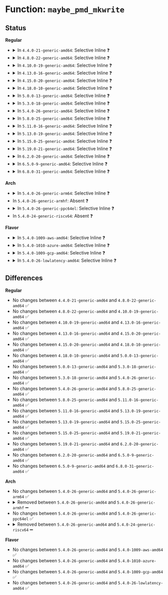 # Function: <code>maybe_pmd_mkwrite</code>

## Status
<b>Regular</b>
<ul>
<li>
<details>
<summary>In <code>4.4.0-21-generic-amd64</code>: Selective Inline ❓</summary>

```c
pmd_t maybe_pmd_mkwrite(pmd_t pmd, struct vm_area_struct * vma)
```

```json
{
  "name": "maybe_pmd_mkwrite",
  "collision_type": "Unique Global",
  "inline_type": "Selective",
  "funcs": [
    {
      "addr": 18446744071580899295,
      "name": "maybe_pmd_mkwrite",
      "external": true,
      "loc": "mm/huge_memory.c:699",
      "file": "mm/huge_memory.c",
      "inline": "not declared, inlined",
      "caller_inline": [
        "mm/huge_memory.c:khugepaged",
        "mm/huge_memory.c:vmf_insert_pfn_pmd",
        "mm/huge_memory.c:do_huge_pmd_anonymous_page",
        "mm/huge_memory.c:do_huge_pmd_wp_page",
        "mm/huge_memory.c:do_huge_pmd_wp_page"
      ],
      "caller_func": [
        "mm/migrate.c:migrate_misplaced_transhuge_page"
      ]
    }
  ],
  "symbols": [
    {
      "addr": 18446744071580900000,
      "name": "maybe_pmd_mkwrite",
      "section": ".text",
      "bind": "STB_GLOBAL",
      "size": 34
    }
  ]
}
```
</details>
</li>
<li>
<details>
<summary>In <code>4.8.0-22-generic-amd64</code>: Selective Inline ❓</summary>

```c
pmd_t maybe_pmd_mkwrite(pmd_t pmd, struct vm_area_struct * vma)
```

```json
{
  "name": "maybe_pmd_mkwrite",
  "collision_type": "Unique Global",
  "inline_type": "Selective",
  "funcs": [
    {
      "addr": 18446744071581036539,
      "name": "maybe_pmd_mkwrite",
      "external": true,
      "loc": "mm/huge_memory.c:445",
      "file": "mm/huge_memory.c",
      "inline": "not declared, inlined",
      "caller_inline": [
        "mm/huge_memory.c:do_huge_pmd_wp_page",
        "mm/huge_memory.c:do_huge_pmd_wp_page",
        "mm/huge_memory.c:vmf_insert_pfn_pmd",
        "mm/huge_memory.c:do_huge_pmd_anonymous_page"
      ],
      "caller_func": [
        "mm/memory.c:alloc_set_pte",
        "mm/migrate.c:migrate_misplaced_transhuge_page",
        "mm/khugepaged.c:collapse_huge_page"
      ]
    }
  ],
  "symbols": [
    {
      "addr": 18446744071581024720,
      "name": "maybe_pmd_mkwrite",
      "section": ".text",
      "bind": "STB_GLOBAL",
      "size": 35
    }
  ]
}
```
</details>
</li>
<li>
<details>
<summary>In <code>4.10.0-19-generic-amd64</code>: Selective Inline ❓</summary>

```c
pmd_t maybe_pmd_mkwrite(pmd_t pmd, struct vm_area_struct * vma)
```

```json
{
  "name": "maybe_pmd_mkwrite",
  "collision_type": "Unique Global",
  "inline_type": "Selective",
  "funcs": [
    {
      "addr": 18446744071581111723,
      "name": "maybe_pmd_mkwrite",
      "external": true,
      "loc": "mm/huge_memory.c:475",
      "file": "mm/huge_memory.c",
      "inline": "not declared, inlined",
      "caller_inline": [
        "mm/huge_memory.c:do_huge_pmd_wp_page",
        "mm/huge_memory.c:do_huge_pmd_wp_page",
        "mm/huge_memory.c:vmf_insert_pfn_pmd",
        "mm/huge_memory.c:do_huge_pmd_anonymous_page"
      ],
      "caller_func": [
        "mm/memory.c:alloc_set_pte",
        "mm/migrate.c:migrate_misplaced_transhuge_page",
        "mm/khugepaged.c:khugepaged"
      ]
    }
  ],
  "symbols": [
    {
      "addr": 18446744071581099536,
      "name": "maybe_pmd_mkwrite",
      "section": ".text",
      "bind": "STB_GLOBAL",
      "size": 35
    }
  ]
}
```
</details>
</li>
<li>
<details>
<summary>In <code>4.13.0-16-generic-amd64</code>: Selective Inline ❓</summary>

```c
pmd_t maybe_pmd_mkwrite(pmd_t pmd, struct vm_area_struct * vma)
```

```json
{
  "name": "maybe_pmd_mkwrite",
  "collision_type": "Unique Global",
  "inline_type": "Selective",
  "funcs": [
    {
      "addr": 18446744071581160277,
      "name": "maybe_pmd_mkwrite",
      "external": true,
      "loc": "mm/huge_memory.c:477",
      "file": "mm/huge_memory.c",
      "inline": "not declared, inlined",
      "caller_inline": [
        "mm/huge_memory.c:do_huge_pmd_wp_page",
        "mm/huge_memory.c:do_huge_pmd_wp_page",
        "mm/huge_memory.c:vmf_insert_pfn_pmd",
        "mm/huge_memory.c:do_huge_pmd_anonymous_page"
      ],
      "caller_func": [
        "mm/memory.c:alloc_set_pte",
        "mm/migrate.c:migrate_misplaced_transhuge_page",
        "mm/khugepaged.c:collapse_huge_page"
      ]
    }
  ],
  "symbols": [
    {
      "addr": 18446744071581148336,
      "name": "maybe_pmd_mkwrite",
      "section": ".text",
      "bind": "STB_GLOBAL",
      "size": 36
    }
  ]
}
```
</details>
</li>
<li>
<details>
<summary>In <code>4.15.0-20-generic-amd64</code>: Selective Inline ❓</summary>

```c
pmd_t maybe_pmd_mkwrite(pmd_t pmd, struct vm_area_struct * vma)
```

```json
{
  "name": "maybe_pmd_mkwrite",
  "collision_type": "Unique Global",
  "inline_type": "Selective",
  "funcs": [
    {
      "addr": 18446744071581293806,
      "name": "maybe_pmd_mkwrite",
      "external": true,
      "loc": "mm/huge_memory.c:477",
      "file": "mm/huge_memory.c",
      "inline": "not declared, inlined",
      "caller_inline": [
        "mm/huge_memory.c:remove_migration_pmd",
        "mm/huge_memory.c:vmf_insert_pfn_pmd"
      ],
      "caller_func": [
        "mm/memory.c:alloc_set_pte",
        "mm/migrate.c:migrate_misplaced_transhuge_page",
        "mm/khugepaged.c:khugepaged"
      ]
    }
  ],
  "symbols": [
    {
      "addr": 18446744071581268848,
      "name": "maybe_pmd_mkwrite",
      "section": ".text",
      "bind": "STB_GLOBAL",
      "size": 26
    }
  ]
}
```
</details>
</li>
<li>
<details>
<summary>In <code>4.18.0-10-generic-amd64</code>: Selective Inline ❓</summary>

```c
pmd_t maybe_pmd_mkwrite(pmd_t pmd, struct vm_area_struct * vma)
```

```json
{
  "name": "maybe_pmd_mkwrite",
  "collision_type": "Unique Global",
  "inline_type": "Selective",
  "funcs": [
    {
      "addr": 18446744071581440836,
      "name": "maybe_pmd_mkwrite",
      "external": true,
      "loc": "mm/huge_memory.c:477",
      "file": "mm/huge_memory.c",
      "inline": "not declared, inlined",
      "caller_inline": [
        "mm/huge_memory.c:remove_migration_pmd",
        "mm/huge_memory.c:do_huge_pmd_wp_page",
        "mm/huge_memory.c:do_huge_pmd_wp_page",
        "mm/huge_memory.c:vmf_insert_pfn_pmd",
        "mm/huge_memory.c:do_huge_pmd_anonymous_page"
      ],
      "caller_func": [
        "mm/memory.c:alloc_set_pte",
        "mm/migrate.c:migrate_misplaced_transhuge_page",
        "mm/khugepaged.c:collapse_huge_page"
      ]
    }
  ],
  "symbols": [
    {
      "addr": 18446744071581417680,
      "name": "maybe_pmd_mkwrite",
      "section": ".text",
      "bind": "STB_GLOBAL",
      "size": 26
    }
  ]
}
```
</details>
</li>
<li>
<details>
<summary>In <code>5.0.0-13-generic-amd64</code>: Selective Inline ❓</summary>

```c
pmd_t maybe_pmd_mkwrite(pmd_t pmd, struct vm_area_struct * vma)
```

```json
{
  "name": "maybe_pmd_mkwrite",
  "collision_type": "Unique Global",
  "inline_type": "Selective",
  "funcs": [
    {
      "addr": 18446744071581524257,
      "name": "maybe_pmd_mkwrite",
      "external": true,
      "loc": "mm/huge_memory.c:487",
      "file": "mm/huge_memory.c",
      "inline": "not declared, inlined",
      "caller_inline": [
        "mm/huge_memory.c:remove_migration_pmd",
        "mm/huge_memory.c:do_huge_pmd_wp_page",
        "mm/huge_memory.c:do_huge_pmd_wp_page",
        "mm/huge_memory.c:vmf_insert_pfn_pmd",
        "mm/huge_memory.c:do_huge_pmd_anonymous_page"
      ],
      "caller_func": [
        "mm/memory.c:alloc_set_pte",
        "mm/migrate.c:migrate_misplaced_transhuge_page",
        "mm/khugepaged.c:collapse_huge_page"
      ]
    }
  ],
  "symbols": [
    {
      "addr": 18446744071581503744,
      "name": "maybe_pmd_mkwrite",
      "section": ".text",
      "bind": "STB_GLOBAL",
      "size": 26
    }
  ]
}
```
</details>
</li>
<li>
<details>
<summary>In <code>5.3.0-18-generic-amd64</code>: Selective Inline ❓</summary>

```c
pmd_t maybe_pmd_mkwrite(pmd_t pmd, struct vm_area_struct * vma)
```

```json
{
  "name": "maybe_pmd_mkwrite",
  "collision_type": "Unique Global",
  "inline_type": "Selective",
  "funcs": [
    {
      "addr": 18446744071581633379,
      "name": "maybe_pmd_mkwrite",
      "external": true,
      "loc": "mm/huge_memory.c:492",
      "file": "mm/huge_memory.c",
      "inline": "not declared, inlined",
      "caller_inline": [
        "mm/huge_memory.c:remove_migration_pmd",
        "mm/huge_memory.c:do_huge_pmd_wp_page",
        "mm/huge_memory.c:do_huge_pmd_wp_page",
        "mm/huge_memory.c:vmf_insert_pfn_pmd",
        "mm/huge_memory.c:vmf_insert_pfn_pmd",
        "mm/huge_memory.c:do_huge_pmd_anonymous_page"
      ],
      "caller_func": [
        "mm/memory.c:alloc_set_pte",
        "mm/migrate.c:migrate_misplaced_transhuge_page",
        "mm/khugepaged.c:collapse_huge_page"
      ]
    }
  ],
  "symbols": [
    {
      "addr": 18446744071581613488,
      "name": "maybe_pmd_mkwrite",
      "section": ".text",
      "bind": "STB_GLOBAL",
      "size": 26
    }
  ]
}
```
</details>
</li>
<li>
<details>
<summary>In <code>5.4.0-26-generic-amd64</code>: Selective Inline ❓</summary>

```c
pmd_t maybe_pmd_mkwrite(pmd_t pmd, struct vm_area_struct * vma)
```

```json
{
  "name": "maybe_pmd_mkwrite",
  "collision_type": "Unique Global",
  "inline_type": "Selective",
  "funcs": [
    {
      "addr": 18446744071581704419,
      "name": "maybe_pmd_mkwrite",
      "external": true,
      "loc": "mm/huge_memory.c:484",
      "file": "mm/huge_memory.c",
      "inline": "not declared, inlined",
      "caller_inline": [
        "mm/huge_memory.c:remove_migration_pmd",
        "mm/huge_memory.c:do_huge_pmd_wp_page",
        "mm/huge_memory.c:do_huge_pmd_wp_page",
        "mm/huge_memory.c:vmf_insert_pfn_pmd",
        "mm/huge_memory.c:vmf_insert_pfn_pmd",
        "mm/huge_memory.c:do_huge_pmd_anonymous_page"
      ],
      "caller_func": [
        "mm/memory.c:alloc_set_pte",
        "mm/migrate.c:migrate_misplaced_transhuge_page",
        "mm/khugepaged.c:collapse_huge_page"
      ]
    }
  ],
  "symbols": [
    {
      "addr": 18446744071581684400,
      "name": "maybe_pmd_mkwrite",
      "section": ".text",
      "bind": "STB_GLOBAL",
      "size": 26
    }
  ]
}
```
</details>
</li>
<li>
<details>
<summary>In <code>5.8.0-25-generic-amd64</code>: Selective Inline ❓</summary>

```c
pmd_t maybe_pmd_mkwrite(pmd_t pmd, struct vm_area_struct * vma)
```

```json
{
  "name": "maybe_pmd_mkwrite",
  "collision_type": "Unique Global",
  "inline_type": "Selective",
  "funcs": [
    {
      "addr": 18446744071581920450,
      "name": "maybe_pmd_mkwrite",
      "external": true,
      "loc": "mm/huge_memory.c:484",
      "file": "mm/huge_memory.c",
      "inline": "not declared, inlined",
      "caller_inline": [
        "mm/huge_memory.c:remove_migration_pmd",
        "mm/huge_memory.c:do_huge_pmd_wp_page",
        "mm/huge_memory.c:vmf_insert_pfn_pmd_prot",
        "mm/huge_memory.c:vmf_insert_pfn_pmd_prot",
        "mm/huge_memory.c:__do_huge_pmd_anonymous_page"
      ],
      "caller_func": [
        "mm/memory.c:do_set_pmd",
        "mm/migrate.c:migrate_misplaced_transhuge_page",
        "mm/khugepaged.c:collapse_huge_page"
      ]
    }
  ],
  "symbols": [
    {
      "addr": 18446744071581902672,
      "name": "maybe_pmd_mkwrite",
      "section": ".text",
      "bind": "STB_GLOBAL",
      "size": 26
    }
  ]
}
```
</details>
</li>
<li>
<details>
<summary>In <code>5.11.0-16-generic-amd64</code>: Selective Inline ❓</summary>

```c
pmd_t maybe_pmd_mkwrite(pmd_t pmd, struct vm_area_struct * vma)
```

```json
{
  "name": "maybe_pmd_mkwrite",
  "collision_type": "Unique Global",
  "inline_type": "Selective",
  "funcs": [
    {
      "addr": 18446744071581967122,
      "name": "maybe_pmd_mkwrite",
      "external": true,
      "loc": "mm/huge_memory.c:477",
      "file": "mm/huge_memory.c",
      "inline": "not declared, inlined",
      "caller_inline": [
        "mm/huge_memory.c:remove_migration_pmd",
        "mm/huge_memory.c:do_huge_pmd_wp_page",
        "mm/huge_memory.c:vmf_insert_pfn_pmd_prot",
        "mm/huge_memory.c:vmf_insert_pfn_pmd_prot",
        "mm/huge_memory.c:__do_huge_pmd_anonymous_page"
      ],
      "caller_func": [
        "mm/memory.c:do_set_pmd",
        "mm/migrate.c:migrate_misplaced_transhuge_page",
        "mm/khugepaged.c:collapse_huge_page"
      ]
    }
  ],
  "symbols": [
    {
      "addr": 18446744071581948848,
      "name": "maybe_pmd_mkwrite",
      "section": ".text",
      "bind": "STB_GLOBAL",
      "size": 26
    }
  ]
}
```
</details>
</li>
<li>
<details>
<summary>In <code>5.13.0-19-generic-amd64</code>: Selective Inline ❓</summary>

```c
pmd_t maybe_pmd_mkwrite(pmd_t pmd, struct vm_area_struct * vma)
```

```json
{
  "name": "maybe_pmd_mkwrite",
  "collision_type": "Unique Global",
  "inline_type": "Selective",
  "funcs": [
    {
      "addr": 18446744071581995233,
      "name": "maybe_pmd_mkwrite",
      "external": true,
      "loc": "mm/huge_memory.c:494",
      "file": "mm/huge_memory.c",
      "inline": "not declared, inlined",
      "caller_inline": [
        "mm/huge_memory.c:remove_migration_pmd",
        "mm/huge_memory.c:do_huge_pmd_wp_page",
        "mm/huge_memory.c:__do_huge_pmd_anonymous_page"
      ],
      "caller_func": [
        "mm/memory.c:do_set_pmd",
        "mm/migrate.c:migrate_misplaced_transhuge_page",
        "mm/khugepaged.c:collapse_huge_page"
      ]
    }
  ],
  "symbols": [
    {
      "addr": 18446744071581974416,
      "name": "maybe_pmd_mkwrite",
      "section": ".text",
      "bind": "STB_GLOBAL",
      "size": 26
    }
  ]
}
```
</details>
</li>
<li>
<details>
<summary>In <code>5.15.0-25-generic-amd64</code>: Selective Inline ❓</summary>

```c
pmd_t maybe_pmd_mkwrite(pmd_t pmd, struct vm_area_struct * vma)
```

```json
{
  "name": "maybe_pmd_mkwrite",
  "collision_type": "Unique Global",
  "inline_type": "Selective",
  "funcs": [
    {
      "addr": 18446744071582297425,
      "name": "maybe_pmd_mkwrite",
      "external": true,
      "loc": "mm/huge_memory.c:494",
      "file": "mm/huge_memory.c",
      "inline": "not declared, inlined",
      "caller_inline": [
        "mm/huge_memory.c:remove_migration_pmd",
        "mm/huge_memory.c:do_huge_pmd_wp_page",
        "mm/huge_memory.c:vmf_insert_pfn_pmd_prot",
        "mm/huge_memory.c:vmf_insert_pfn_pmd_prot",
        "mm/huge_memory.c:__do_huge_pmd_anonymous_page"
      ],
      "caller_func": [
        "mm/memory.c:do_set_pmd",
        "mm/khugepaged.c:collapse_huge_page"
      ]
    }
  ],
  "symbols": [
    {
      "addr": 18446744071582277088,
      "name": "maybe_pmd_mkwrite",
      "section": ".text",
      "bind": "STB_GLOBAL",
      "size": 26
    }
  ]
}
```
</details>
</li>
<li>
<details>
<summary>In <code>5.19.0-21-generic-amd64</code>: Selective Inline ❓</summary>

```c
pmd_t maybe_pmd_mkwrite(pmd_t pmd, struct vm_area_struct * vma)
```

```json
{
  "name": "maybe_pmd_mkwrite",
  "collision_type": "Unique Global",
  "inline_type": "Selective",
  "funcs": [
    {
      "addr": 18446744071582785517,
      "name": "maybe_pmd_mkwrite",
      "external": true,
      "loc": "mm/huge_memory.c:493",
      "file": "mm/huge_memory.c",
      "inline": "not declared, inlined",
      "caller_inline": [
        "mm/huge_memory.c:remove_migration_pmd",
        "mm/huge_memory.c:do_huge_pmd_wp_page",
        "mm/huge_memory.c:vmf_insert_pfn_pmd_prot",
        "mm/huge_memory.c:vmf_insert_pfn_pmd_prot",
        "mm/huge_memory.c:__do_huge_pmd_anonymous_page"
      ],
      "caller_func": [
        "mm/memory.c:do_set_pmd",
        "mm/khugepaged.c:collapse_huge_page"
      ]
    }
  ],
  "symbols": [
    {
      "addr": 18446744071582760928,
      "name": "maybe_pmd_mkwrite",
      "section": ".text",
      "bind": "STB_GLOBAL",
      "size": 34
    }
  ]
}
```
</details>
</li>
<li>
<details>
<summary>In <code>6.2.0-20-generic-amd64</code>: Selective Inline ❓</summary>

```c
pmd_t maybe_pmd_mkwrite(pmd_t pmd, struct vm_area_struct * vma)
```

```json
{
  "name": "maybe_pmd_mkwrite",
  "collision_type": "Unique Global",
  "inline_type": "Selective",
  "funcs": [
    {
      "addr": 18446744071583318717,
      "name": "maybe_pmd_mkwrite",
      "external": true,
      "loc": "mm/huge_memory.c:554",
      "file": "mm/huge_memory.c",
      "inline": "not declared, inlined",
      "caller_inline": [
        "mm/huge_memory.c:remove_migration_pmd",
        "mm/huge_memory.c:do_huge_pmd_wp_page",
        "mm/huge_memory.c:vmf_insert_pfn_pmd_prot",
        "mm/huge_memory.c:vmf_insert_pfn_pmd_prot",
        "mm/huge_memory.c:__do_huge_pmd_anonymous_page"
      ],
      "caller_func": [
        "mm/memory.c:do_set_pmd",
        "mm/khugepaged.c:collapse_huge_page"
      ]
    }
  ],
  "symbols": [
    {
      "addr": 18446744071583294816,
      "name": "maybe_pmd_mkwrite",
      "section": ".text",
      "bind": "STB_GLOBAL",
      "size": 34
    }
  ]
}
```
</details>
</li>
<li>
<details>
<summary>In <code>6.5.0-9-generic-amd64</code>: Selective Inline ❓</summary>

```c
pmd_t maybe_pmd_mkwrite(pmd_t pmd, struct vm_area_struct * vma)
```

```json
{
  "name": "maybe_pmd_mkwrite",
  "collision_type": "Unique Global",
  "inline_type": "Selective",
  "funcs": [
    {
      "addr": 18446744071583526789,
      "name": "maybe_pmd_mkwrite",
      "external": true,
      "loc": "mm/huge_memory.c:551",
      "file": "mm/huge_memory.c",
      "inline": "not declared, inlined",
      "caller_inline": [
        "mm/huge_memory.c:do_huge_pmd_wp_page",
        "mm/huge_memory.c:vmf_insert_pfn_pmd",
        "mm/huge_memory.c:vmf_insert_pfn_pmd",
        "mm/huge_memory.c:__do_huge_pmd_anonymous_page"
      ],
      "caller_func": [
        "mm/memory.c:do_set_pmd",
        "mm/khugepaged.c:collapse_huge_page"
      ]
    }
  ],
  "symbols": [
    {
      "addr": 18446744071583513920,
      "name": "maybe_pmd_mkwrite",
      "section": ".text",
      "bind": "STB_GLOBAL",
      "size": 34
    }
  ]
}
```
</details>
</li>
<li>
<details>
<summary>In <code>6.8.0-31-generic-amd64</code>: Selective Inline ❓</summary>

```c
pmd_t maybe_pmd_mkwrite(pmd_t pmd, struct vm_area_struct * vma)
```

```json
{
  "name": "maybe_pmd_mkwrite",
  "collision_type": "Unique Global",
  "inline_type": "Selective",
  "funcs": [
    {
      "addr": 18446744071583721077,
      "name": "maybe_pmd_mkwrite",
      "external": true,
      "loc": "mm/huge_memory.c:762",
      "file": "mm/huge_memory.c",
      "inline": "not declared, inlined",
      "caller_inline": [
        "mm/huge_memory.c:do_huge_pmd_wp_page",
        "mm/huge_memory.c:vmf_insert_pfn_pmd",
        "mm/huge_memory.c:vmf_insert_pfn_pmd",
        "mm/huge_memory.c:__do_huge_pmd_anonymous_page"
      ],
      "caller_func": [
        "mm/memory.c:do_set_pmd",
        "mm/khugepaged.c:collapse_huge_page"
      ]
    }
  ],
  "symbols": [
    {
      "addr": 18446744071583707712,
      "name": "maybe_pmd_mkwrite",
      "section": ".text",
      "bind": "STB_GLOBAL",
      "size": 42
    }
  ]
}
```
</details>
</li>
</ul>
<b>Arch</b>
<ul>
<li>
<details>
<summary>In <code>5.4.0-26-generic-arm64</code>: Selective Inline ❓</summary>

```c
pmd_t maybe_pmd_mkwrite(pmd_t pmd, struct vm_area_struct * vma)
```

```json
{
  "name": "maybe_pmd_mkwrite",
  "collision_type": "Unique Global",
  "inline_type": "Selective",
  "funcs": [
    {
      "addr": 18446603336493140600,
      "name": "maybe_pmd_mkwrite",
      "external": true,
      "loc": "mm/huge_memory.c:484",
      "file": "mm/huge_memory.c",
      "inline": "not declared, inlined",
      "caller_inline": [
        "mm/huge_memory.c:do_huge_pmd_wp_page",
        "mm/huge_memory.c:do_huge_pmd_wp_page",
        "mm/huge_memory.c:vmf_insert_pfn_pmd",
        "mm/huge_memory.c:vmf_insert_pfn_pmd",
        "mm/huge_memory.c:__do_huge_pmd_anonymous_page"
      ],
      "caller_func": [
        "mm/memory.c:alloc_set_pte",
        "mm/migrate.c:migrate_misplaced_transhuge_page",
        "mm/khugepaged.c:collapse_huge_page"
      ]
    }
  ],
  "symbols": [
    {
      "addr": 18446603336493131728,
      "name": "maybe_pmd_mkwrite",
      "section": ".text",
      "bind": "STB_GLOBAL",
      "size": 60
    }
  ]
}
```
</details>
</li>
<li>
In <code>5.4.0-26-generic-armhf</code>: Absent ❓
</li>
<li>
<details>
<summary>In <code>5.4.0-26-generic-ppc64el</code>: Selective Inline ❓</summary>

```c
pmd_t maybe_pmd_mkwrite(pmd_t pmd, struct vm_area_struct * vma)
```

```json
{
  "name": "maybe_pmd_mkwrite",
  "collision_type": "Unique Global",
  "inline_type": "Selective",
  "funcs": [
    {
      "addr": 13835058055286637920,
      "name": "maybe_pmd_mkwrite",
      "external": true,
      "loc": "mm/huge_memory.c:484",
      "file": "mm/huge_memory.c",
      "inline": "not declared, inlined",
      "caller_inline": [
        "mm/huge_memory.c:remove_migration_pmd",
        "mm/huge_memory.c:do_huge_pmd_wp_page",
        "mm/huge_memory.c:do_huge_pmd_wp_page",
        "mm/huge_memory.c:vmf_insert_pfn_pmd",
        "mm/huge_memory.c:vmf_insert_pfn_pmd",
        "mm/huge_memory.c:do_huge_pmd_anonymous_page"
      ],
      "caller_func": [
        "mm/memory.c:alloc_set_pte",
        "mm/migrate.c:migrate_misplaced_transhuge_page",
        "mm/khugepaged.c:collapse_huge_page"
      ]
    }
  ],
  "symbols": [
    {
      "addr": 13835058055286610736,
      "name": "maybe_pmd_mkwrite",
      "section": ".text",
      "bind": "STB_GLOBAL",
      "size": 32
    }
  ]
}
```
</details>
</li>
<li>
In <code>5.4.0-24-generic-riscv64</code>: Absent ❓
</li>
</ul>
<b>Flavor</b>
<ul>
<li>
<details>
<summary>In <code>5.4.0-1009-aws-amd64</code>: Selective Inline ❓</summary>

```c
pmd_t maybe_pmd_mkwrite(pmd_t pmd, struct vm_area_struct * vma)
```

```json
{
  "name": "maybe_pmd_mkwrite",
  "collision_type": "Unique Global",
  "inline_type": "Selective",
  "funcs": [
    {
      "addr": 18446744071581673155,
      "name": "maybe_pmd_mkwrite",
      "external": true,
      "loc": "mm/huge_memory.c:484",
      "file": "mm/huge_memory.c",
      "inline": "not declared, inlined",
      "caller_inline": [
        "mm/huge_memory.c:remove_migration_pmd",
        "mm/huge_memory.c:do_huge_pmd_wp_page",
        "mm/huge_memory.c:do_huge_pmd_wp_page",
        "mm/huge_memory.c:vmf_insert_pfn_pmd",
        "mm/huge_memory.c:vmf_insert_pfn_pmd",
        "mm/huge_memory.c:do_huge_pmd_anonymous_page"
      ],
      "caller_func": [
        "mm/memory.c:alloc_set_pte",
        "mm/migrate.c:migrate_misplaced_transhuge_page",
        "mm/khugepaged.c:collapse_huge_page"
      ]
    }
  ],
  "symbols": [
    {
      "addr": 18446744071581653136,
      "name": "maybe_pmd_mkwrite",
      "section": ".text",
      "bind": "STB_GLOBAL",
      "size": 26
    }
  ]
}
```
</details>
</li>
<li>
<details>
<summary>In <code>5.4.0-1010-azure-amd64</code>: Selective Inline ❓</summary>

```c
pmd_t maybe_pmd_mkwrite(pmd_t pmd, struct vm_area_struct * vma)
```

```json
{
  "name": "maybe_pmd_mkwrite",
  "collision_type": "Unique Global",
  "inline_type": "Selective",
  "funcs": [
    {
      "addr": 18446744071581612610,
      "name": "maybe_pmd_mkwrite",
      "external": true,
      "loc": "mm/huge_memory.c:484",
      "file": "mm/huge_memory.c",
      "inline": "not declared, inlined",
      "caller_inline": [
        "mm/huge_memory.c:remove_migration_pmd",
        "mm/huge_memory.c:do_huge_pmd_wp_page",
        "mm/huge_memory.c:do_huge_pmd_wp_page",
        "mm/huge_memory.c:vmf_insert_pfn_pmd",
        "mm/huge_memory.c:vmf_insert_pfn_pmd",
        "mm/huge_memory.c:do_huge_pmd_anonymous_page"
      ],
      "caller_func": [
        "mm/memory.c:alloc_set_pte",
        "mm/migrate.c:migrate_misplaced_transhuge_page",
        "mm/khugepaged.c:collapse_huge_page"
      ]
    }
  ],
  "symbols": [
    {
      "addr": 18446744071581593360,
      "name": "maybe_pmd_mkwrite",
      "section": ".text",
      "bind": "STB_GLOBAL",
      "size": 26
    }
  ]
}
```
</details>
</li>
<li>
<details>
<summary>In <code>5.4.0-1009-gcp-amd64</code>: Selective Inline ❓</summary>

```c
pmd_t maybe_pmd_mkwrite(pmd_t pmd, struct vm_area_struct * vma)
```

```json
{
  "name": "maybe_pmd_mkwrite",
  "collision_type": "Unique Global",
  "inline_type": "Selective",
  "funcs": [
    {
      "addr": 18446744071581664467,
      "name": "maybe_pmd_mkwrite",
      "external": true,
      "loc": "mm/huge_memory.c:484",
      "file": "mm/huge_memory.c",
      "inline": "not declared, inlined",
      "caller_inline": [
        "mm/huge_memory.c:remove_migration_pmd",
        "mm/huge_memory.c:do_huge_pmd_wp_page",
        "mm/huge_memory.c:do_huge_pmd_wp_page",
        "mm/huge_memory.c:vmf_insert_pfn_pmd",
        "mm/huge_memory.c:vmf_insert_pfn_pmd",
        "mm/huge_memory.c:do_huge_pmd_anonymous_page"
      ],
      "caller_func": [
        "mm/memory.c:alloc_set_pte",
        "mm/migrate.c:migrate_misplaced_transhuge_page",
        "mm/khugepaged.c:collapse_huge_page"
      ]
    }
  ],
  "symbols": [
    {
      "addr": 18446744071581644448,
      "name": "maybe_pmd_mkwrite",
      "section": ".text",
      "bind": "STB_GLOBAL",
      "size": 26
    }
  ]
}
```
</details>
</li>
<li>
<details>
<summary>In <code>5.4.0-26-lowlatency-amd64</code>: Selective Inline ❓</summary>

```c
pmd_t maybe_pmd_mkwrite(pmd_t pmd, struct vm_area_struct * vma)
```

```json
{
  "name": "maybe_pmd_mkwrite",
  "collision_type": "Unique Global",
  "inline_type": "Selective",
  "funcs": [
    {
      "addr": 18446744071581730835,
      "name": "maybe_pmd_mkwrite",
      "external": true,
      "loc": "mm/huge_memory.c:484",
      "file": "mm/huge_memory.c",
      "inline": "not declared, inlined",
      "caller_inline": [
        "mm/huge_memory.c:remove_migration_pmd",
        "mm/huge_memory.c:do_huge_pmd_wp_page",
        "mm/huge_memory.c:do_huge_pmd_wp_page",
        "mm/huge_memory.c:vmf_insert_pfn_pmd",
        "mm/huge_memory.c:vmf_insert_pfn_pmd",
        "mm/huge_memory.c:do_huge_pmd_anonymous_page"
      ],
      "caller_func": [
        "mm/memory.c:alloc_set_pte",
        "mm/migrate.c:migrate_misplaced_transhuge_page",
        "mm/khugepaged.c:collapse_huge_page"
      ]
    }
  ],
  "symbols": [
    {
      "addr": 18446744071581710864,
      "name": "maybe_pmd_mkwrite",
      "section": ".text",
      "bind": "STB_GLOBAL",
      "size": 26
    }
  ]
}
```
</details>
</li>
</ul>

## Differences
<b>Regular</b>
<ul>
<li>
No changes between <code>4.4.0-21-generic-amd64</code> and <code>4.8.0-22-generic-amd64</code> ✅
</li>
<li>
No changes between <code>4.8.0-22-generic-amd64</code> and <code>4.10.0-19-generic-amd64</code> ✅
</li>
<li>
No changes between <code>4.10.0-19-generic-amd64</code> and <code>4.13.0-16-generic-amd64</code> ✅
</li>
<li>
No changes between <code>4.13.0-16-generic-amd64</code> and <code>4.15.0-20-generic-amd64</code> ✅
</li>
<li>
No changes between <code>4.15.0-20-generic-amd64</code> and <code>4.18.0-10-generic-amd64</code> ✅
</li>
<li>
No changes between <code>4.18.0-10-generic-amd64</code> and <code>5.0.0-13-generic-amd64</code> ✅
</li>
<li>
No changes between <code>5.0.0-13-generic-amd64</code> and <code>5.3.0-18-generic-amd64</code> ✅
</li>
<li>
No changes between <code>5.3.0-18-generic-amd64</code> and <code>5.4.0-26-generic-amd64</code> ✅
</li>
<li>
No changes between <code>5.4.0-26-generic-amd64</code> and <code>5.8.0-25-generic-amd64</code> ✅
</li>
<li>
No changes between <code>5.8.0-25-generic-amd64</code> and <code>5.11.0-16-generic-amd64</code> ✅
</li>
<li>
No changes between <code>5.11.0-16-generic-amd64</code> and <code>5.13.0-19-generic-amd64</code> ✅
</li>
<li>
No changes between <code>5.13.0-19-generic-amd64</code> and <code>5.15.0-25-generic-amd64</code> ✅
</li>
<li>
No changes between <code>5.15.0-25-generic-amd64</code> and <code>5.19.0-21-generic-amd64</code> ✅
</li>
<li>
No changes between <code>5.19.0-21-generic-amd64</code> and <code>6.2.0-20-generic-amd64</code> ✅
</li>
<li>
No changes between <code>6.2.0-20-generic-amd64</code> and <code>6.5.0-9-generic-amd64</code> ✅
</li>
<li>
No changes between <code>6.5.0-9-generic-amd64</code> and <code>6.8.0-31-generic-amd64</code> ✅
</li>
</ul>
<b>Arch</b>
<ul>
<li>
No changes between <code>5.4.0-26-generic-amd64</code> and <code>5.4.0-26-generic-arm64</code> ✅
</li>
<li>
<details>
<summary>Removed between <code>5.4.0-26-generic-amd64</code> and <code>5.4.0-26-generic-armhf</code> ➖</summary>

```c
pmd_t maybe_pmd_mkwrite(pmd_t pmd, struct vm_area_struct * vma)
```
</details>
</li>
<li>
No changes between <code>5.4.0-26-generic-amd64</code> and <code>5.4.0-26-generic-ppc64el</code> ✅
</li>
<li>
<details>
<summary>Removed between <code>5.4.0-26-generic-amd64</code> and <code>5.4.0-24-generic-riscv64</code> ➖</summary>

```c
pmd_t maybe_pmd_mkwrite(pmd_t pmd, struct vm_area_struct * vma)
```
</details>
</li>
</ul>
<b>Flavor</b>
<ul>
<li>
No changes between <code>5.4.0-26-generic-amd64</code> and <code>5.4.0-1009-aws-amd64</code> ✅
</li>
<li>
No changes between <code>5.4.0-26-generic-amd64</code> and <code>5.4.0-1010-azure-amd64</code> ✅
</li>
<li>
No changes between <code>5.4.0-26-generic-amd64</code> and <code>5.4.0-1009-gcp-amd64</code> ✅
</li>
<li>
No changes between <code>5.4.0-26-generic-amd64</code> and <code>5.4.0-26-lowlatency-amd64</code> ✅
</li>
</ul>

